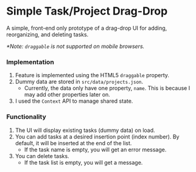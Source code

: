 # Simple Task/Project Drag-Drop

A simple, front-end only prototype of a drag-drop UI for adding, reorganizing, and deleting tasks.

_*Note: `draggable` is not supported on mobile browsers._

### Implementation
1. Feature is implemented using the HTML5 `draggable` property.
2. Dummy data are stored in `src/data/projects.json`.
    - Currently, the data only have one property, `name`. This is because I may add other properties later on.
3. I used the `Context` API to manage shared state. 

### Functionality
1. The UI will display existing tasks (dummy data) on load.
2. You can add tasks at a desired insertion point (index number). By default, it will be inserted at the end of the list.
    - If the task name is empty, you will get an error message.
3. You can delete tasks.
    - If the task list is empty, you will get a message.